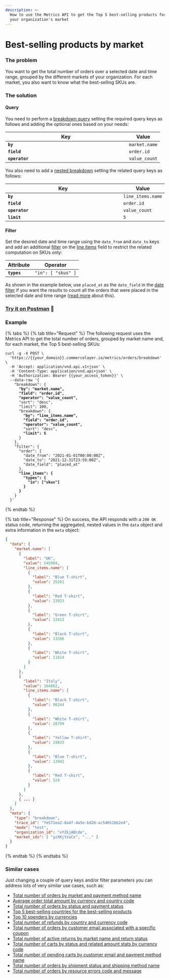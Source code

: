 ```yaml
---
description: >-
  How to use the Metrics API to get the Top 5 best-selling products for each of
  your organization's market
---
```


# Best-selling products by market

### The problem

You want to get the total number of orders over a selected date and time range, grouped by the different markets of your organization. For each market, you also want to know what the best-selling SKUs are.

### The solution

#### Query

You need to perform a [breakdown query](../queries/breakdown.md) setting the required query keys as follows and adding the optional ones based on your needs:

<table><thead><tr><th width="367">Key</th><th>Value</th></tr></thead><tbody><tr><td><strong><code>by</code></strong></td><td><code>market.name</code></td></tr><tr><td><strong><code>field</code></strong></td><td><code>order.id</code></td></tr><tr><td><strong><code>operator</code></strong></td><td><code>value_count</code></td></tr></tbody></table>

You also need to add a [nested breakdown](../queries/breakdown.md#nesting-breakdowns) setting the related query keys as follows:

<table><thead><tr><th width="367">Key</th><th>Value</th></tr></thead><tbody><tr><td><strong><code>by</code></strong></td><td><code>line_items.name</code></td></tr><tr><td><strong><code>field</code></strong></td><td><code>order.id</code></td></tr><tr><td><strong><code>operator</code></strong></td><td><code>value_count</code></td></tr><tr><td><strong><code>limit</code></strong></td><td><code>5</code></td></tr></tbody></table>

#### Filter

Set the desired date and time range using the `date_from` and `date_to` keys and add an additional [filter](../filters.md) on the [line items](https://app.gitbook.com/s/lhTYC557IzGiJNS84RKD/resources/orders/filters#line_items-field) field to restrict the related computation on SKUs only:

| Attribute   | Operator           |
| ----------- | ------------------ |
| **`types`** | `"in": [ "skus" ]` |

As shown in the example below, use `placed_at` as the `date_field` in the [date filter](../filters.md#date-filters) if you want the results to count all the orders that were placed in the selected date and time range ([read more](../filters.md#how-date_field-works) about this).

### [Try it on Postman](https://www.postman.com/commercelayer/workspace/commerce-layer-public-workspace/documentation/19711194-37a2d863-72f6-4b8f-8146-2f61d405fd3c?entity=request-19711194-a3aac79d-645d-4471-8a6b-cdc97ff6c87e) :rocket:

### Example

{% tabs %}
{% tab title="Request" %}
The following request uses the Metrics API to get the total number of orders, grouped by market name and, for each market, the Top 5 best-selling SKUs:

<pre class="language-shell"><code class="lang-shell">curl -g -X POST \
  'https://{{your_domain}}.commercelayer.io/metrics/orders/breakdown' \
  -H 'Accept: application/vnd.api.v1+json' \
  -H 'Content-Type: application/vnd.api+json' \
  -H 'Authorization: Bearer {{your_access_token}}' \
  --data-raw '{
    "breakdown": {
<strong>      "by": "market.name",
</strong><strong>      "field": "order.id",
</strong><strong>      "operator": "value_count",
</strong>      "sort": "desc",
      "limit": 100,
      "breakdown": {
<strong>        "by": "line_items.name",
</strong><strong>        "field": "order.id",
</strong><strong>        "operator": "value_count",
</strong>        "sort": "desc",
<strong>        "limit": 5
</strong>      }
    },
    "filter": {
      "order": {
        "date_from": "2021-01-01T00:00:00Z",
        "date_to": "2021-12-31T23:59:00Z",
        "date_field": "placed_at"
      },
<strong>      "line_items": {
</strong><strong>        "types": {
</strong><strong>          "in": ["skus"]
</strong><strong>        }
</strong><strong>      }
</strong>    }
  }'
</code></pre>
{% endtab %}

{% tab title="Response" %}
On success, the API responds with a `200 OK` status code, returning the aggregated, nested values in the `data` object and extra information in the `meta` object:

```json
{
  "data": {
    "market.name": [
      {
        "label": "UK",
        "value": 545904,
        "line_items.name": [
          {
            "label": "Blue T-shirt",
            "value": 25281
          },
          {
            "label": "Red T-shirt",
            "value": 23923
          },
          {
            "label": "Green T-shirt",
            "value": 13413
          },
          {
            "label": "Black T-shirt",
            "value": 13206
          },
          {
            "label": "White T-shirt",
            "value": 11814
          }
        ]
      },
      {
        "label": "Italy",
        "value": 164862,
        "line_items.name": [
          {
            "label": "Black T-shirt",
            "value": 98244
          },
          {
            "label": "White T-shirt",
            "value": 28799
          },
          {
            "label": "Yellow T-shirt",
            "value": 19833
          },
          {
            "label": "Blue T-shirt",
            "value": 13942
          },
          {
            "label": "Red T-shirt",
            "value": 524
          }
        ]
      },
      { ... }
    ]
  },
  "meta": {
    "type": "breakdown",
    "trace_id": "fe571ea2-8a4f-4a5e-bd26-ac54651bb2e4",
    "mode": "test",
    "organization_id": "xYZkjABcde",
    "market_ids": [ "yzXKjYzaCx", "..." ]
  }
}
```
{% endtab %}
{% endtabs %}

### Similar cases

Just changing a couple of query keys and/or filter parameters you can address lots of very similar use cases, such as:

* [Total number of orders by market and payment method name](https://www.postman.com/commercelayer/workspace/commerce-layer-public-workspace/documentation/19711194-37a2d863-72f6-4b8f-8146-2f61d405fd3c?entity=request-19711194-964bdc6f-a5d5-4d91-80e3-beba6866a13c)
* [Average order total amount by currency and country code](https://www.postman.com/commercelayer/workspace/commerce-layer-public-workspace/documentation/19711194-37a2d863-72f6-4b8f-8146-2f61d405fd3c?entity=request-19711194-a92975e5-e80e-424e-80d7-7bcd75f01cb2)
* [Total number of orders by status and payment status](https://www.postman.com/commercelayer/workspace/commerce-layer-public-workspace/documentation/19711194-37a2d863-72f6-4b8f-8146-2f61d405fd3c?entity=request-19711194-e53340bf-3799-42a1-b316-3f2c6a20a785)
* [Top 5 best-selling countries for the best-selling products](https://www.postman.com/commercelayer/workspace/commerce-layer-public-workspace/documentation/19711194-37a2d863-72f6-4b8f-8146-2f61d405fd3c?entity=request-19711194-0d6a426a-1dcb-4e0d-a5d4-164d7e5ae13a)
* [Top 10 spenders by currencies](https://www.postman.com/commercelayer/workspace/commerce-layer-public-workspace/documentation/19711194-37a2d863-72f6-4b8f-8146-2f61d405fd3c?entity=request-19711194-6f2183c6-b5fd-4d6b-9cb9-b201ea64a16d)
* [Total number of refunds by country and currency code](https://www.postman.com/commercelayer/workspace/commerce-layer-public-workspace/documentation/19711194-37a2d863-72f6-4b8f-8146-2f61d405fd3c?entity=request-19711194-1c793071-2d81-47ed-a088-520072a835ed)
* [Total number of orders by customer email associated with a specific coupon](https://www.postman.com/commercelayer/workspace/commerce-layer-public-workspace/documentation/19711194-37a2d863-72f6-4b8f-8146-2f61d405fd3c?entity=request-19711194-3e64b409-1e8b-4eda-af49-d7456773be1d)
* [Total number of active returns by market name and return status](https://www.postman.com/commercelayer/workspace/commerce-layer-public-workspace/documentation/19711194-37a2d863-72f6-4b8f-8146-2f61d405fd3c?entity=request-19711194-e4671c3d-17b4-4be3-9261-0fbcc8933408)
* [Total number of carts by status and related amount stats by currency code](https://www.postman.com/commercelayer/workspace/commerce-layer-public-workspace/documentation/19711194-37a2d863-72f6-4b8f-8146-2f61d405fd3c?entity=request-19711194-a948ab86-4e2d-4954-99b2-d1eb319de05a)
* [Total number of pending carts by customer email and payment method name](https://www.postman.com/commercelayer/workspace/commerce-layer-public-workspace/documentation/19711194-37a2d863-72f6-4b8f-8146-2f61d405fd3c?entity=request-19711194-3a498993-83df-41de-ba40-5a1ebc38cdb4)
* [Total number of orders by shipment status and shipping method name](https://www.postman.com/commercelayer/workspace/commerce-layer-public-workspace/documentation/19711194-37a2d863-72f6-4b8f-8146-2f61d405fd3c?entity=request-11194-acee0b06-91e5-4087-b830-0f570d3b8b47)
* [Total number of orders by resource errors code and message](https://www.postman.com/commercelayer/commerce-layer-public-workspace/documentation/ontyt81/commerce-layer-metrics-api-2024-06-11?entity=request-19711194-d94f6190-02ca-499f-8d0e-af0ce7f5e1ce)